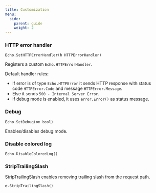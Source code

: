 ```yaml
---
title: Customization
menu:
  side:
    parent: guide
    weight: 2
---
```


### HTTP error handler

`Echo.SetHTTPErrorHandler(h HTTPErrorHandler)`

Registers a custom `Echo.HTTPErrorHandler`.

Default handler rules:

- If error is of type `Echo.HTTPError` it sends HTTP response with status code `HTTPError.Code`
and message `HTTPError.Message`.
- Else it sends `500 - Internal Server Error`.
- If debug mode is enabled, it uses `error.Error()` as status message.

### Debug

`Echo.SetDebug(on bool)`

Enables/disables debug mode.

### Disable colored log

`Echo.DisableColoredLog()`

### StripTrailingSlash

StripTrailingSlash enables removing trailing slash from the request path.

`e.StripTrailingSlash()`
